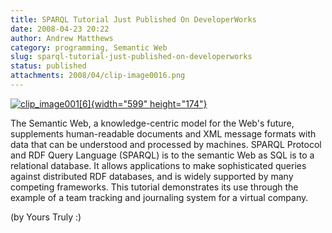 ```yaml
---
title: SPARQL Tutorial Just Published On DeveloperWorks
date: 2008-04-23 20:22
author: Andrew Matthews
category: programming, Semantic Web
slug: sparql-tutorial-just-published-on-developerworks
status: published
attachments: 2008/04/clip-image0016.png
---
```


[![clip\_image001\[6\]]({static}2008/04/clip-image0016.png){width="599" height="174"}](http://www.ibm.com/developerworks/edu/x-dw-x-sparql.html?S_TACT=105AGX01&S_CMP=HP)

The Semantic Web, a knowledge-centric model for the Web's future, supplements human-readable documents and XML message formats with data that can be understood and processed by machines. SPARQL Protocol and RDF Query Language (SPARQL) is to the semantic Web as SQL is to a relational database. It allows applications to make sophisticated queries against distributed RDF databases, and is widely supported by many competing frameworks. This tutorial demonstrates its use through the example of a team tracking and journaling system for a virtual company.

(by Yours Truly :)
